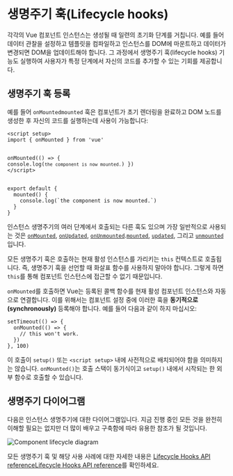 # 생명주기 훅(Lifecycle hooks)

각각의 Vue 컴포넌트 인스턴스는 생성될 때 일련의 초기화 단계를 거칩니다. 예를 들어 데이터 관찰을 설정하고 템플릿을 컴파일하고 인스턴스를 DOM에 마운트하고 데이터가 변경되면 DOM을 업데이트해야 합니다. 그 과정에서 생명주기 훅(lifecycle hooks) 기능도 실행하여 사용자가 특정 단계에서 자신의 코드를 추가할 수 있는 기회를 제공합니다.

## 생명주기 훅 등록

예를 들어 <span class="composition-api"><code>onMounted</code></span><span class="options-api"><code>mounted</code></span> 훅은 컴포넌트가 초기 렌더링을 완료하고 DOM 노드를 생성한 후 자신의 코드를 실행하는데 사용이 가능합니다:

<div class="composition-api">
</div>
<pre data-md-type="block_code" data-md-language="vue"><code class="language-vue">&lt;script setup&gt;
import { onMounted } from 'vue'

onMounted(() =&gt; {
  console.log(`the component is now mounted.`)
})
&lt;/script&gt;
</code></pre>
<div data-md-type="block_html"></div>
<div class="options-api">
</div>
<pre data-md-type="block_code" data-md-language="js"><code class="language-js">export default {
  mounted() {
    console.log(`the component is now mounted.`)
  }
}
</code></pre>
<div data-md-type="block_html"></div>

인스턴스 생명주기의 여러 단계에서 호출되는 다른 훅도 있으며 가장 일반적으로 사용되는 것은 <span class="composition-api"><a href="/api/composition-api-lifecycle.html#onmounted"><code>onMounted</code></a>, <a href="/api/composition-api-lifecycle.html#onupdated"><code>onUpdated</code></a>, <a href="/api/composition-api-lifecycle.html#onunmounted"><code>onUnmounted</code></a>.</span><span class="options-api"><a href="/api/options-lifecycle.html#mounted"><code>mounted</code></a>, <a href="/api/options-lifecycle.html#updated"><code>updated</code></a>, 그리고 <a href="/api/options-lifecycle.html#unmounted"><code>unmounted</code></a> 입니다.</span>

<div class="options-api">
</div>
<p data-md-type="paragraph">모든 생명주기 훅은 호출하는 현재 활성 인스턴스를 가리키는 <code data-md-type="codespan">this</code> 컨텍스트로 호출됩니다. 즉, 생명주기 훅을 선언할 때 화살표 함수를 사용하지 말아야 합니다. 그렇게 하면 <code data-md-type="codespan">this</code>를 통해 컴포넌트 인스턴스에 접근할 수 없기 때문입니다.</p>
<div data-md-type="block_html"></div>

<div class="composition-api">
</div>
<p data-md-type="paragraph"><code data-md-type="codespan">onMounted</code>를 호출하면 Vue는 등록된 콜백 함수를 현재 활성 컴포넌트 인스턴스와 자동으로 연결합니다. 이를 위해서는 컴포넌트 설정 중에 이러한 훅을 <strong data-md-type="double_emphasis">동기적으로(synchronously)</strong> 등록해야 합니다. 예를 들어 다음과 같이 하지 마십시오:</p>
<pre data-md-type="block_code" data-md-language="js"><code class="language-js">setTimeout(() =&gt; {
  onMounted(() =&gt; {
    // this won't work.
  })
}, 100)
</code></pre>
<p data-md-type="paragraph">이 호출이 <code data-md-type="codespan">setup()</code> 또는 <code data-md-type="codespan">&lt;script setup&gt;</code> 내에 사전적으로 배치되어야 함을 의미하지는 않습니다. <code data-md-type="codespan">onMounted()</code>는 호출 스택이 동기식이고 <code data-md-type="codespan">setup()</code> 내에서 시작되는 한 외부 함수로 호출할 수 있습니다.</p>
<div data-md-type="block_html"></div>

## 생명주기 다이어그램

다음은 인스턴스 생명주기에 대한 다이어그램입니다. 지금 진행 중인 모든 것을 완전히 이해할 필요는 없지만 더 많이 배우고 구축함에 따라 유용한 참조가 될 것입니다.

![Component lifecycle diagram](https://github.com/vuejs-kr/docs-next/blob/main/ko-KR/src/guide/essentials/images/lifecycle.png?raw=true)

<!-- https://www.figma.com/file/Xw3UeNMOralY6NV7gSjWdS/Vue-Lifecycle -->

모든 생명주기 훅 및 해당 사용 사례에 대한 자세한 내용은 <span class="composition-api"><a href="/api/composition-api-lifecycle.html">Lifecycle Hooks API reference</a></span><span class="options-api"><a href="/api/options-lifecycle.html">Lifecycle Hooks API reference</a></span>를 확인하세요.
